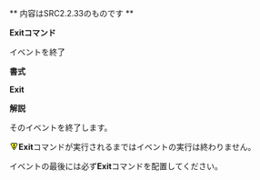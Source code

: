 ** 内容はSRC2.2.33のものです **

**Exitコマンド**

イベントを終了

**書式**

**Exit**

**解説**

そのイベントを終了します。

![](../images/bm0.gif)**Exit**コマンドが実行されるまではイベントの実行は終わりません。

イベントの最後には必ず**Exit**コマンドを配置してください。
